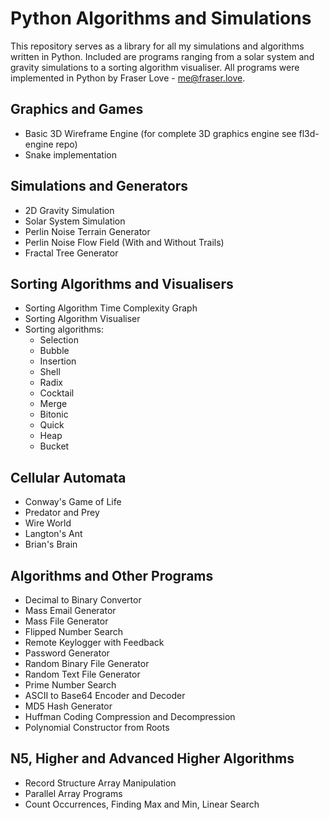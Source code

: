 # Python Algorithms and Simulations
This repository serves as a library for all my simulations and algorithms written in Python. Included are programs ranging from a solar system and gravity simulations to a sorting algorithm visualiser. All programs were implemented in Python by Fraser Love - me@fraser.love.

## Graphics and Games
  - Basic 3D Wireframe Engine (for complete 3D graphics engine see fl3d-engine repo)
  - Snake implementation

## Simulations and Generators
  - 2D Gravity Simulation
  - Solar System Simulation
  - Perlin Noise Terrain Generator
  - Perlin Noise Flow Field (With and Without Trails)
  - Fractal Tree Generator

## Sorting Algorithms and Visualisers
  - Sorting Algorithm Time Complexity Graph
  - Sorting Algorithm Visualiser
  - Sorting algorithms:
    - Selection
    - Bubble
    - Insertion
    - Shell
    - Radix
    - Cocktail
    - Merge
    - Bitonic
    - Quick
    - Heap
    - Bucket
   
## Cellular Automata
  - Conway's Game of Life
  - Predator and Prey
  - Wire World
  - Langton's Ant
  - Brian's Brain
    
## Algorithms and Other Programs
  - Decimal to Binary Convertor
  - Mass Email Generator
  - Mass File Generator
  - Flipped Number Search
  - Remote Keylogger with Feedback
  - Password Generator
  - Random Binary File Generator
  - Random Text File Generator
  - Prime Number Search
  - ASCII to Base64 Encoder and Decoder
  - MD5 Hash Generator
  - Huffman Coding Compression and Decompression
  - Polynomial Constructor from Roots

## N5, Higher and Advanced Higher Algorithms
  - Record Structure Array Manipulation
  - Parallel Array Programs
  - Count Occurrences, Finding Max and Min, Linear Search
